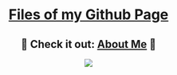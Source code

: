 <h1 align="center"><b><u>Files of my Github Page</u></b></h1>
  
<h2 align="center">💙 Check it out: <a href="https://imnethmina.github.io/about/">About Me</a> 💙</h2>  

<p align="center">
  <img src="https://c.tenor.com/DQ178WzgSG8AAAAd/dog-pug.gif">
</p>

